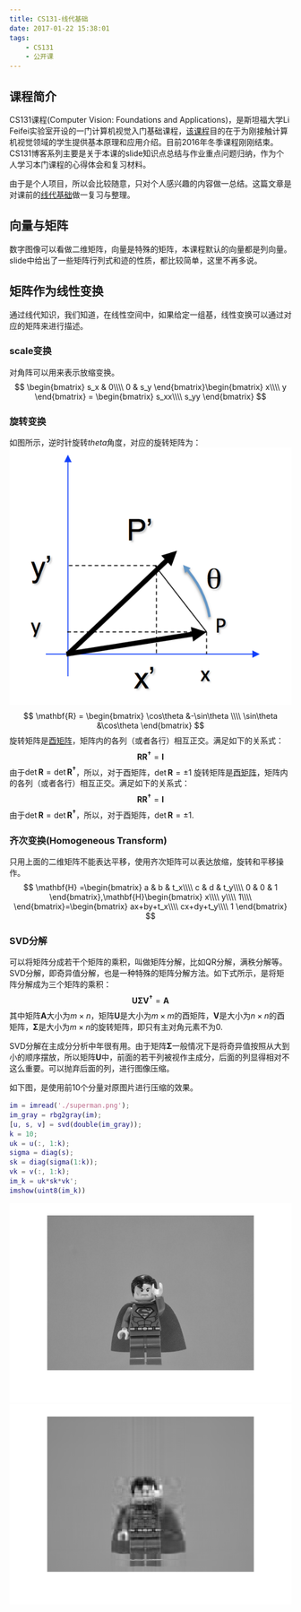 ```yaml
---
title: CS131-线代基础
date: 2017-01-22 15:38:01
tags:
    - CS131
    - 公开课
---
```


## 课程简介
CS131课程(Computer Vision: Foundations and Applications)，是斯坦福大学Li Feifei实验室开设的一门计算机视觉入门基础课程，[该课程](http://vision.stanford.edu/teaching/cs131_fall1617/index.html)目的在于为刚接触计算机视觉领域的学生提供基本原理和应用介绍。目前2016年冬季课程刚刚结束。CS131博客系列主要是关于本课的slide知识点总结与作业重点问题归纳，作为个人学习本门课程的心得体会和复习材料。

由于是个人项目，所以会比较随意，只对个人感兴趣的内容做一总结。这篇文章是对课前的[线代基础](http://vision.stanford.edu/teaching/cs131_fall1617/lectures/lecture2_linalg_review_cs131_2016.pdf)做一复习与整理。

## 向量与矩阵
数字图像可以看做二维矩阵，向量是特殊的矩阵，本课程默认的向量都是列向量。
slide中给出了一些矩阵行列式和迹的性质，都比较简单，这里不再多说。
## 矩阵作为线性变换
通过线代知识，我们知道，在线性空间中，如果给定一组基，线性变换可以通过对应的矩阵来进行描述。

### scale变换
对角阵可以用来表示放缩变换。
$$
\begin{bmatrix}
s_x & 0\\\\
0 & s_y
\end{bmatrix}\begin{bmatrix}
x\\\\
y
\end{bmatrix} = \begin{bmatrix}
s_xx\\\\
s_yy
\end{bmatrix}
$$

### 旋转变换
如图所示，逆时针旋转$theta$角度，对应的旋转矩阵为：
![旋转变换](/img/rotation.png)
$$
\mathbf{R} = \begin{bmatrix}
\cos\theta &-\sin\theta \\\\
\sin\theta &\cos\theta
\end{bmatrix}
$$
旋转矩阵是[酉矩阵](https://zh.wikipedia.org/wiki/酉矩阵)，矩阵内的各列（或者各行）相互正交。满足如下的关系式：
$$
\mathbf{R}\mathbf{R^{\dagger}} = \mathbf{I}
$$
由于$\det{\mathbf{R}} = \det{\mathbf{R^{\dagger}}}$，所以，对于酉矩阵，$\det{\mathbf{R}} = \pm 1$
旋转矩阵是[酉矩阵](https://zh.wikipedia.org/wiki/酉矩阵)，矩阵内的各列（或者各行）相互正交。满足如下的关系式：
$$
\mathbf{R}\mathbf{R^{\dagger}} = \mathbf{I}
$$
由于$\det{\mathbf{R}} = \det{\mathbf{R^{\dagger}}}$，所以，对于酉矩阵，$\det{\mathbf{R}} = \pm 1$.

### 齐次变换(Homogeneous Transform)
只用上面的二维矩阵不能表达平移，使用齐次矩阵可以表达放缩，旋转和平移操作。
$$
\mathbf{H} =\begin{bmatrix}
a & b & t_x\\\\
c & d & t_y\\\\
0 & 0 & 1
\end{bmatrix},\mathbf{H}\begin{bmatrix}
x\\\\
y\\\\
1\\\\
\end{bmatrix}=\begin{bmatrix}
ax+by+t_x\\\\
cx+dy+t_y\\\\
1
\end{bmatrix}
$$

### SVD分解
可以将矩阵分成若干个矩阵的乘积，叫做矩阵分解，比如QR分解，满秩分解等。SVD分解，即奇异值分解，也是一种特殊的矩阵分解方法。如下式所示，是将矩阵分解成为三个矩阵的乘积：
$$\mathbf{U}\mathbf{\Sigma}\mathbf{V^\dagger} = \mathbf{A}$$
其中矩阵$\mathbf{A}$大小为$m\times n$，矩阵$\mathbf{U}$是大小为$m\times m$的酉矩阵，$\mathbf{V}$是大小为$n \times n$的酉矩阵，$\mathbf{\Sigma}$是大小为$m \times n$的旋转矩阵，即只有主对角元素不为0.

SVD分解在主成分分析中年很有用。由于矩阵$\mathbf{\Sigma}$一般情况下是将奇异值按照从大到小的顺序摆放，所以矩阵$\mathbf{U}$中，前面的若干列被视作主成分，后面的列显得相对不这么重要。可以抛弃后面的列，进行图像压缩。

如下图，是使用前10个分量对原图片进行压缩的效果。

``` matlab
im = imread('./superman.png');
im_gray = rbg2gray(im);
[u, s, v] = svd(double(im_gray));
k = 10;
uk = u(:, 1:k);
sigma = diag(s);
sk = diag(sigma(1:k));
vk = v(:, 1:k);
im_k = uk*sk*vk';
imshow(uint8(im_k))
```

![原始图像](/img/original_superman.png)
![压缩图像](/img/svd_superman.png)
